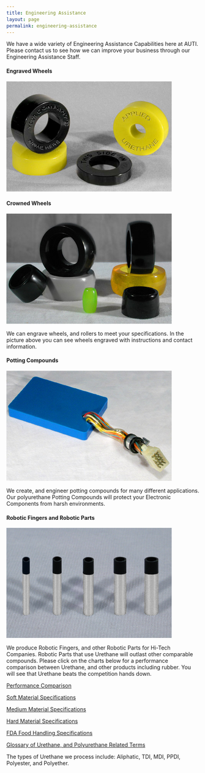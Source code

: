 ```yaml
---
title: Engineering Assistance
layout: page
permalink: engineering-assistance
---
```


We have a wide variety of Engineering Assistance Capabilities here at AUTI. Please contact us to see how we can improve your business through our Engineering Assistance Staff.

#### Engraved Wheels
![Engraved Wheels](img/polyurethane_engraved_wheels.jpg "Engraved Wheels") 

#### Crowned Wheels
![Crowned Wheels](img/CrownedRoller6_1_1.jpg "Crowned Wheels") 

We can engrave wheels, and rollers to meet your specifications. In the picture above you can see wheels engraved with instructions and contact information.

#### Potting Compounds
![Potting Compounds](img/WIRES6.jpg "Potting Compounds") 

We create, and engineer potting compounds for many different applications. Our polyurethane Potting Compounds will protect your Electronic Components from harsh environments.

#### Robotic Fingers and Robotic Parts
![High Tech Robotic Fingers using Urethane](img/ROBOTFINGER6.jpg "Robotic Fingers and Robotic Parts") 

We produce Robotic Fingers, and other Robotic Parts for Hi-Tech Companies. Robotic Parts that use Urethane will outlast other comparable compounds.
Please click on the charts below for a performance comparison between Urethane, and other products including rubber. You will see that Urethane beats the competition hands down.

[Performance Comparison](performance-comparison)

[Soft Material Specifications](soft-sheet-materials)

[Medium Material Specifications](medium-material-specs)

[Hard Material Specifications](hard-material-specs)

[FDA Food Handling Specifications](fda-specs)

[Glossary of Urethane, and Polyurethane Related Terms](glossary)

The types of Urethane we process include: Aliphatic, TDI, MDI, PPDI, Polyester, and Polyether.